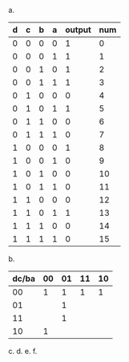a.

| d   | c   | b   | a   | output | num |
| --- | --- | --- | --- | ------ | --- |
| 0   | 0   | 0   | 0   | 1      | 0   |
| 0   | 0   | 0   | 1   | 1      | 1   |
| 0   | 0   | 1   | 0   | 1      | 2   |
| 0   | 0   | 1   | 1   | 1      | 3   |
| 0   | 1   | 0   | 0   | 0      | 4   |
| 0   | 1   | 0   | 1   | 1      | 5   |
| 0   | 1   | 1   | 0   | 0      | 6   |
| 0   | 1   | 1   | 1   | 0      | 7   |
| 1   | 0   | 0   | 0   | 1      | 8   |
| 1   | 0   | 0   | 1   | 0      | 9   |
| 1   | 0   | 1   | 0   | 0      | 10  |
| 1   | 0   | 1   | 1   | 0      | 11  |
| 1   | 1   | 0   | 0   | 0      | 12  |
| 1   | 1   | 0   | 1   | 1      | 13  |
| 1   | 1   | 1   | 0   | 0      | 14  |
| 1   | 1   | 1   | 1   | 0      | 15  |
b.

| dc/ba | 00  | 01  | 11  | 10  |
| ----- | --- | --- | --- | --- |
| 00    | 1   | 1   | 1   | 1   |
| 01    |     | 1   |     |     |
| 11    |     | 1   |     |     |
| 10    | 1   |     |     |     |
c.
d.
e.
f.
